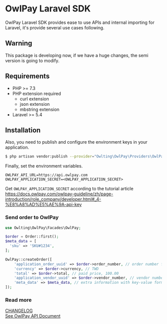 # OwlPay Laravel SDK
OwlPay Laravel SDK provides ease to use APIs and internal importing for Laravel, it's provide several use cases following.

## Warning
This package is developing now, if we have a huge changes, the semi version is going to modify.

## Requirements
* PHP >= 7.3
* PHP extension required
  * curl extension
  * json extension
  * mbstring extension
* Laravel >= 5.4

## Installation
Also, you need to publish and configure the environment keys in your application.
```bash
$ php artisan vendor:publish --provider="Owlting\OwlPay\Providers\OwlPayServiceProvider"
```

Finally, set the environment variables.

```dotenv
OWLPAY_API_URL=https://api.owlpay.com
OWLPAY_APPLICATION_SECRET=<OWLPAY_APPLICATION_SECRET>
```

Get `OWLPAY_APPLICATION_SECRET` according to the tutorial article
https://docs.owlpay.com/owlpay-guideline/zh/page-introduction/role_company/developer.html#_4-%E8%A8%AD%E5%AE%9A-api-key

### Send order to OwlPay
```php
use Owlting\OwlPay\Facades\OwlPay;

$order = Order::first();
$meta_data = [
  'sku' => 'SKU#1234',
];

OwlPay::createOrder([
    'application_order_uuid' => $order->order_number, // order number from your application
    'currency' => $order->currency, // TWD
    'total' => $order->total, // paid price, 100.00
    'application_vendor_uuid' => $order->vendor_number, // vendor number from your application
    'meta_data' => $meta_data, // extra information with key-value format
]);
```

### Read more

[CHANGELOG](https://github.com/OwlTing/owlpay-laravel/wiki/CHANGELOG)  
[See OwlPay API Document](https://developers.owlpay.com/)



